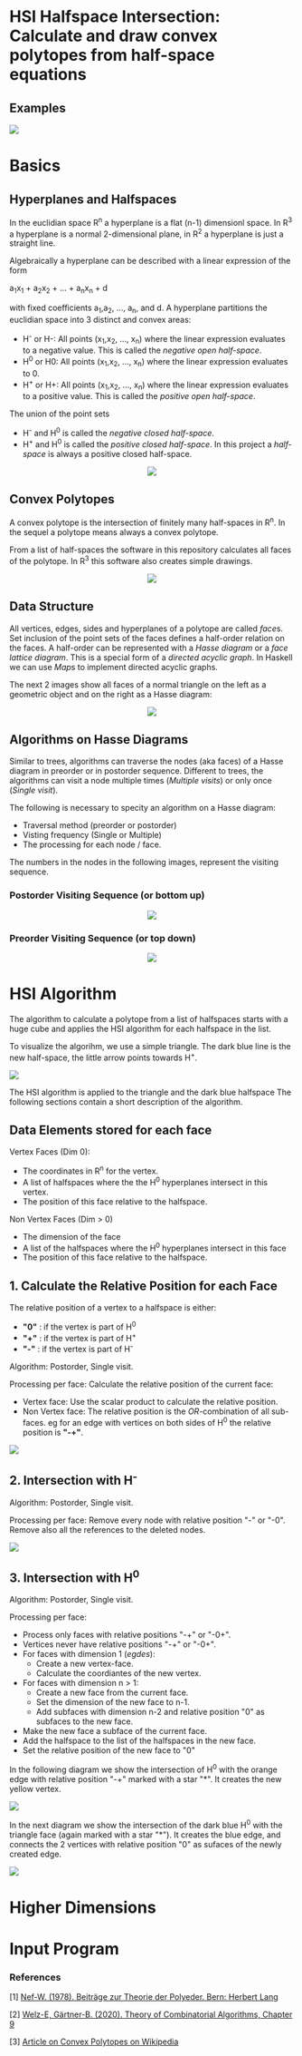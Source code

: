 # HSI Halfspace Intersection: Calculate and draw convex polytopes from half-space equations

## Examples

<img src="./images/hsiexamples.svg"/>

# Basics

## Hyperplanes and Halfspaces

In the euclidian space R<sup>n</sup> a hyperplane is a flat (n-1) dimensionl space.
In R<sup>3</sup> a hyperplane is a normal 2-dimensional plane, in R<sup>2</sup> a hyperplane is
just a straight line.

Algebraically a hyperplane can be described with a linear expression of the form

a<sub>1</sub>x<sub>1</sub> + a<sub>2</sub>x<sub>2</sub> + ... + a<sub>n</sub>x<sub>n</sub> + d

with fixed coefficients a<sub>1</sub>,a<sub>2</sub>, ..., a<sub>n</sub>, and d.  A hyperplane
partitions the euclidian space into 3 distinct and convex areas:

* H<sup>-</sup> or H-: All points (x<sub>1</sub>,x<sub>2</sub>, ..., x<sub>n</sub>) where the linear expression evaluates to a negative value. This is called the *negative open half-space*.
* H<sup>0</sup> or H0: All points (x<sub>1</sub>,x<sub>2</sub>, ..., x<sub>n</sub>) where the linear expression evaluates to 0.
* H<sup>+</sup> or H+: All points (x<sub>1</sub>,x<sub>2</sub>, ..., x<sub>n</sub>) where the linear expression evaluates to a positive value. This is called the *positive open half-space*.

The union of the point sets

* H<sup>-</sup> and H<sup>0</sup> is called the *negative closed half-space*.
* H<sup>+</sup> and H<sup>0</sup> is called the *positive closed half-space*. In this project
a *half-space* is always a positive closed half-space.

<center><img src="./images/Halfspace.svg"/></center>

## Convex Polytopes

A convex polytope is the intersection of finitely many half-spaces in R<sup>n</sup>.
In the sequel a polytope means always a convex polytope.

From a list of half-spaces the software in this repository calculates all faces of the polytope.
In R<sup>3</sup> this software also creates simple drawings.

<center><img src="./images/Intersect.svg"/></center>

## Data Structure

All vertices, edges, sides and  hyperplanes of a polytope are called *face*s. Set inclusion of the point sets of the faces defines a
half-order relation on the faces. A half-order can be represented with a *Hasse diagram* or a *face lattice diagram*. This is
a special form of a *directed acyclic graph*. In Haskell we can use *Map*s to implement directed acyclic graphs.

The next 2 images show all faces of a normal triangle on the left as a geometric object and on the right as a
Hasse diagram:

<center><img src="./images/Hasse.svg"/></center>

## Algorithms on Hasse Diagrams

Similar to trees, algorithms can traverse the nodes (aka faces) of a Hasse diagram in preorder or
in postorder sequence. Different to trees, the algorithms can visit a node multiple times (*Multiple visits*) or only once (*Single visit*).

The following is necessary to specity an algorithm on a Hasse diagram:

* Traversal method (preorder or postorder)
* Visting frequency (Single or Multiple)
* The processing for each node / face.

The numbers in the nodes in the following images, represent the visiting sequence.

### Postorder Visiting Sequence (or bottom up)

<center><img src="./images/Postorder.svg"/></center>

### Preorder Visiting Sequence (or top down)

<center><img src="./images/Preorder.svg"/></center>

# HSI Algorithm

The algorithm to calculate a polytope from a list of halfspaces starts with a
huge cube and applies the HSI algorithm for each halfspace in the list.

To visualize the algorihm, we use a simple triangle. The dark blue line is the new half-space, the little
arrow points towards H<sup>+</sup>.

<img src="./images/Algo01.svg"/>

The HSI algorithm is applied to the triangle and the dark blue halfspace
The following sections contain a short description of the algorithm.

## Data Elements stored for each face

Vertex Faces (Dim 0):

* The coordinates in R<sup>n</sup> for the vertex.
* A list of halfspaces where the the H<sup>0</sup> hyperplanes intersect in this vertex.
* The position of this face relative to the halfspace.

Non Vertex Faces (Dim > 0)

* The dimension of the face
* A list of the halfspaces where the H<sup>0</sup> hyperplanes intersect in this face
* The position of this face relative to the halfspace.

## 1. Calculate the Relative Position for each Face

The relative position of a vertex to a halfspace is either:

* **"0"** : if the vertex is part of H<sup>0</sup>
* **"+"** : if the vertex is part of H<sup>+</sup>
* **"-"** : if the vertex is part of H<sup>-</sup>

Algorithm: Postorder, Single visit.

Processing per face: Calculate the relative position of the current face:

* Vertex face: Use the scalar product to calculate the relative position.
* Non Vertex face: The relative position is the *OR*-combination of all sub-faces. eg for an edge with vertices on both sides of H<sup>0</sup> the relative position is **"-+"**.

<img src="./images/Algo02.svg"/>

## 2. Intersection with H<sup>-</sup>

Algorithm: Postorder, Single visit.

Processing per face: Remove every node with relative position "-" or "-0".
Remove also all the references to the deleted nodes.

<img src="./images/Algo03.svg"/>

## 3. Intersection with H<sup>0</sup>

Algorithm: Postorder, Single visit.

Processing per face:

* Process only faces with relative positions "-+" or "-0+".
* Vertices never have relative positions "-+" or "-0+".
* For faces with dimension 1 (*egdes*):
    * Create a new vertex-face.
    * Calculate the coordiantes of the new vertex.
* For faces with dimension n > 1:
    * Create a new face from the current face.
    * Set the dimension of the new face to n-1.
    * Add subfaces with dimension n-2 and relative position "0" as subfaces to the new face.
* Make the new face a subface of the current face.
* Add the halfspace to the list of the halfspaces in the new face.
* Set the relative position of the new face to "0"

In the following diagram we show the intersection of H<sup>0</sup> with the orange edge with
relative position "-+" marked with a star "*". It creates the new yellow vertex.

<img src="./images/Algo04.svg"/>

In the next diagram we show the intersection of the dark blue H<sup>0</sup> with the triangle face (again marked with a star "*").
It creates the blue edge, and connects the 2 vertices with relative position "0" as sufaces of the newly created  edge.

<img src="./images/Algo05.svg"/>

# Higher Dimensions

# Input Program


### References

[1] [Nef-W. (1978). Beiträge zur Theorie der Polyeder. Bern: Herbert Lang](https://books.google.ch/books/about/Beitr%C3%A4ge_zur_Theorie_der_Polyeder.html?id=3Lm0AAAAIAAJ&redir_esc=y)

[2] [Welz-E, Gärtner-B. (2020). Theory of Combinatorial Algorithms, Chapter 9 ](https://ti.inf.ethz.ch/ew/courses/Geo20/lecture/gca20-9.pdf)

[3] [Article on Convex Polytopes on Wikipedia](https://en.wikipedia.org/wiki/Convex_polytope)